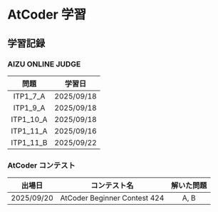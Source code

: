 # AtCoder 学習
## 学習記録
### AIZU ONLINE JUDGE
|問題|学習日|
|:--:|:--:|
|ITP1_7_A|2025/09/18|
|ITP1_9_A|2025/09/18|
|ITP1_10_A|2025/09/18|
|ITP1_11_A|2025/09/16|
|ITP1_11_B|2025/09/22|

### AtCoder コンテスト
|出場日|コンテスト名|解いた問題|
|:--:|:--:|:--:|
|2025/09/20|AtCoder Beginner Contest 424|A, B|
